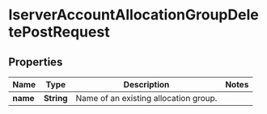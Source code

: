 

# IserverAccountAllocationGroupDeletePostRequest


## Properties

| Name | Type | Description | Notes |
|------------ | ------------- | ------------- | -------------|
|**name** | **String** | Name of an existing allocation group. |  |



